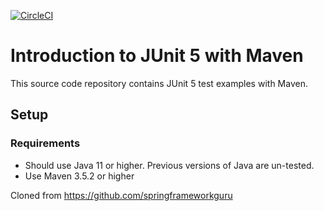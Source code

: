 [![CircleCI](https://dl.circleci.com/status-badge/img/circleci/VCUiDuqHQLo1du72MYJrD1/VJh7oythATxz7CmXp1FXDJ/tree/master.svg?style=svg)](https://dl.circleci.com/status-badge/redirect/circleci/VCUiDuqHQLo1du72MYJrD1/VJh7oythATxz7CmXp1FXDJ/tree/master)

# Introduction to JUnit 5 with Maven
This source code repository contains JUnit 5 test examples with Maven.

## Setup
### Requirements
* Should use Java 11 or higher. Previous versions of Java are un-tested.
* Use Maven 3.5.2 or higher

Cloned from https://github.com/springframeworkguru
